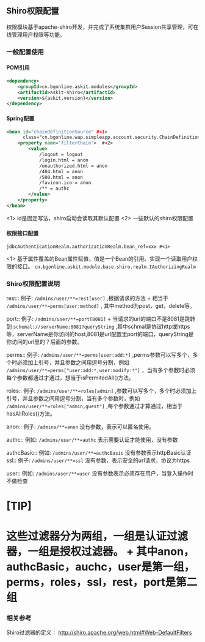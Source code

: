 ## Shiro权限配置

权限模块基于apache-shiro开发，并完成了系统集群用户Session共享管理，可在线管理用户权限等功能。

### 一般配置使用

#### POM引用
```xml
<dependency>
    <groupId>cn.bgonline.askit.modules</groupId>
    <artifactId>askit-shiro</artifactId>
    <version>${askit.version}</version>
</dependency>
```
#### Spring配置
```xml
<bean id="chainDefinitionSource" #<1>
      class="cn.bgonline.wap.simpleapp.account.security.ChainDefinitionSource">
    <property name="filterChain">  #<2>
        <value>
            /logout = logout
            /login.html = anon
            /unauthorized.html = anon
            /404.html = anon
            /500.html = anon
            /favicon.ico = anon
            /** = authc
        </value>
    </property>
</bean>
```
<1> id是固定写法，shiro启动会读取其默认配置
<2> 一些默认的shiro权限配置

#### 权限接口配置
```text
jdbcAuthenticationRealm.authorizationRealm.bean_ref=xxx #<1>
```
<1> 基于属性覆盖的Bean属性赋值，值是一个Bean的引用。实现一个读取用户权限的接口。   `cn.bgonline.askit.module.base.shiro.realm.IAuthorizingRealm`

### Shiro权限配置说明
rest::
例子:  `/admins/user/**=rest[user]` ,根据请求的方法 +
相当于 `/admins/user/**=perms[user:method]` , 其中method为post，get，delete等。

port::
例子:  `/admins/user/**=port[8081]`  +
当请求的url的端口不是8081是跳转到 `schemal://serverName:8081?queryString` ,其中schmal是协议http或https等，serverName是你访问的host,8081是url配置里port的端口，queryString是你访问的url里的？后面的参数。

perms::
例子:  `/admins/user/**=perms[user:add:*]` ,perms参数可以写多个，多个时必须加上引号，并且参数之间用逗号分割，例如 `/admins/user/**=perms["user:add:*,user:modify:*"]` ，当有多个参数时必须每个参数都通过才通过，想当于isPermitedAll()方法。

roles::
例子:  `/admins/user/**=roles[admin]` ,参数可以写多个，多个时必须加上引号，并且参数之间用逗号分割，当有多个参数时，例如 `/admins/user/**=roles["admin,guest"]` ,每个参数通过才算通过，相当于hasAllRoles()方法。

anon::
例子:  `/admins/**=anon`  没有参数，表示可以匿名使用。

authc::
例如:  `/admins/user/**=authc` 表示需要认证才能使用，没有参数

authcBasic:: 
例如:  `/admins/user/**=authcBasic` 没有参数表示httpBasic认证
ssl::
例子:  `/admins/user/**=ssl` 没有参数，表示安全的url请求，协议为https

user::
例如:  `/admins/user/**=user` 没有参数表示必须存在用户，当登入操作时不做检查
 
[TIP]
====
这些过滤器分为两组，一组是认证过滤器，一组是授权过滤器。 +
其中anon，authcBasic，auchc，user是第一组，perms，roles，ssl，rest，port是第二组
====
 

### 相关参考

Shiro过滤器的定义： http://shiro.apache.org/web.html#Web-DefaultFilters

